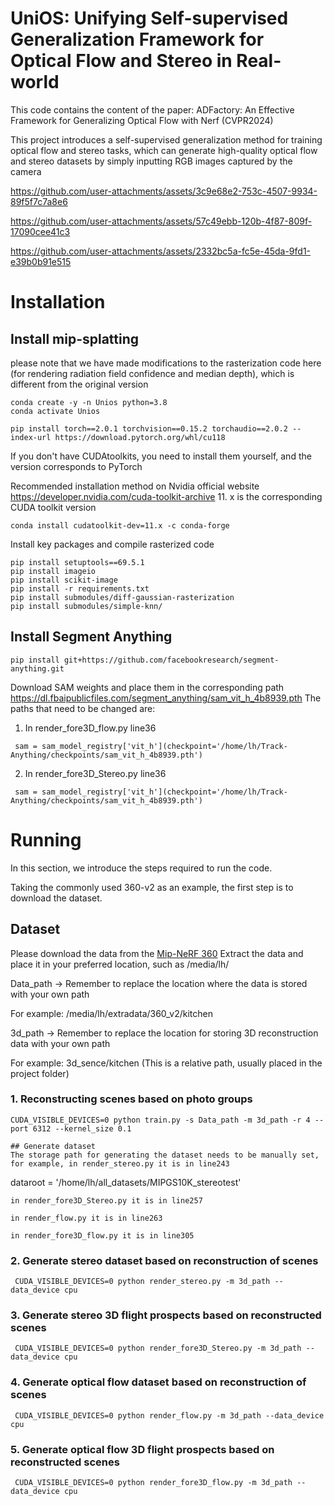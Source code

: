 #  UniOS: Unifying Self-supervised Generalization Framework for Optical Flow and Stereo in Real-world

This code contains the content of the paper: ADFactory: An Effective Framework for Generalizing Optical Flow with Nerf (CVPR2024)

This project introduces a self-supervised generalization method for training optical flow and stereo tasks, which can generate high-quality optical flow and stereo datasets by simply inputting RGB images captured by the camera

https://github.com/user-attachments/assets/3c9e68e2-753c-4507-9934-89f5f7c7a8e6


https://github.com/user-attachments/assets/57c49ebb-120b-4f87-809f-17090cee41c3



https://github.com/user-attachments/assets/2332bc5a-fc5e-45da-9fd1-e39b0b91e515




# Installation
## Install mip-splatting

please note that we have made modifications to the rasterization code here (for rendering radiation field confidence and median depth), which is different from the original version
```
conda create -y -n Unios python=3.8
conda activate Unios 

pip install torch==2.0.1 torchvision==0.15.2 torchaudio==2.0.2 --index-url https://download.pytorch.org/whl/cu118
```
If you don't have CUDAtoolkits, you need to install them yourself, and the version corresponds to PyTorch

Recommended installation method on Nvidia official website  https://developer.nvidia.com/cuda-toolkit-archive
11. x is the corresponding CUDA toolkit version
```
conda install cudatoolkit-dev=11.x -c conda-forge  
```
Install key packages and compile rasterized code
```
pip install setuptools==69.5.1
pip install imageio
pip install scikit-image
pip install -r requirements.txt
pip install submodules/diff-gaussian-rasterization
pip install submodules/simple-knn/
```

## Install Segment Anything
```
pip install git+https://github.com/facebookresearch/segment-anything.git
```
Download SAM weights and place them in the corresponding path
https://dl.fbaipublicfiles.com/segment_anything/sam_vit_h_4b8939.pth
The paths that need to be changed are:
1. In   render_fore3D_flow.py  line36
```
 sam = sam_model_registry['vit_h'](checkpoint='/home/lh/Track-Anything/checkpoints/sam_vit_h_4b8939.pth')
```
2. In   render_fore3D_Stereo.py  line36
```
 sam = sam_model_registry['vit_h'](checkpoint='/home/lh/Track-Anything/checkpoints/sam_vit_h_4b8939.pth')
```
# Running 

In this section, we introduce the steps required to run the code.

Taking the commonly used 360-v2 as an example, the first step is to download the dataset.
## Dataset
Please download the data from the [Mip-NeRF 360](https://jonbarron.info/mipnerf360/) Extract the data and place it in your preferred location, such as /media/lh/


Data_path -> Remember to replace the location where the data is stored with your own path

For example:  /media/lh/extradata/360_v2/kitchen

3d_path -> Remember to replace the location for storing 3D reconstruction data with your own path

For example:  3d_sence/kitchen (This is a relative path, usually placed in the project folder)

### 1. Reconstructing scenes based on photo groups
```
CUDA_VISIBLE_DEVICES=0 python train.py -s Data_path -m 3d_path -r 4 --port 6312 --kernel_size 0.1

## Generate dataset
The storage path for generating the dataset needs to be manually set, for example, in render_stereo.py it is in line243
```
dataroot = '/home/lh/all_datasets/MIPGS10K_stereotest'
```
in render_fore3D_Stereo.py it is in line257

in render_flow.py it is in line263

in render_fore3D_flow.py it is in line305

```
### 2. Generate stereo dataset based on reconstruction of scenes
```
 CUDA_VISIBLE_DEVICES=0 python render_stereo.py -m 3d_path --data_device cpu
```
### 3. Generate stereo 3D flight prospects based on reconstructed scenes
```
 CUDA_VISIBLE_DEVICES=0 python render_fore3D_Stereo.py -m 3d_path --data_device cpu
```

### 4. Generate optical flow dataset based on reconstruction of scenes
```
 CUDA_VISIBLE_DEVICES=0 python render_flow.py -m 3d_path --data_device cpu
```
### 5. Generate optical flow 3D flight prospects based on reconstructed scenes
```
 CUDA_VISIBLE_DEVICES=0 python render_fore3D_flow.py -m 3d_path --data_device cpu
```
